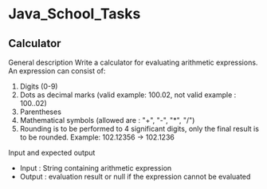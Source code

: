 # Java_School_Tasks

Calculator
------------
  General description
  Write a calculator for evaluating arithmetic expressions.
An expression can consist of:
1.  Digits (0-9)
2.  Dots as decimal marks (valid example: 100.02, not valid example : 100..02)
3.  Parentheses
4.  Mathematical symbols (allowed are : "+", "-", "*", "/")
5.  Rounding is to be performed to 4 significant digits, only the final result is to be rounded. Example: 102.12356 -> 102.1236
 
 
Input and expected output
* Input : String containing arithmetic expression
* Output : evaluation result or null if the expression cannot be evaluated
